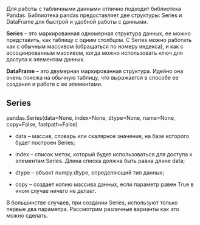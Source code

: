 
Для работы с табличными данными отлично подходит библиотека Pandas. Библиотека pandas предоставляет две структуры: Series и DataFrame для быстрой и удобной работы с данными.

**Series** – это маркированная одномерная структура данных, ее можно представить, как таблицу с одним столбцом. С Series можно работать как с обычным массивом (обращаться по номеру индекса), и как с ассоциированным массивом, когда можно использовать ключ для доступа к элементам данных.

**DataFrame** – это двумерная маркированная структура. Идейно она очень похожа на обычную таблицу, что выражается в способе ее создания и работе с ее элементами.

## Series

pandas.Series(data=None, index=None, dtype=None, name=None, copy=False, fastpath=False)

  

- data – массив, словарь или скалярное значение, на базе которого будет построен Series;

- index – список меток, который будет использоваться для доступа к элементам Series. Длина списка должна быть равна длине data;

- dtype – объект numpy.dtype, определяющий тип данных;

- copy – создает копию массива данных, если параметр равен True в ином случае ничего не делает.

  

В большинстве случаев, при создании Series, используют только первые два параметра. Рассмотрим различные варианты как это можно сделать.
